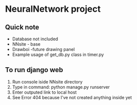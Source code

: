 # NeuralNetwork project


## Quick note
  
  - Database not included
  - NNsite - base
  - Drawboi -future drawing panel
  - Example usage of get_db.py class in timer.py


## To run django web
  1. Run console iside NNsite directory
  2. Type in command: python manage.py runserver
  3. Enter outputed link to local host
  4. See Error 404 because I've not created anything inside yet
